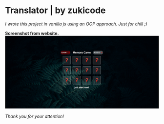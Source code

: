 # **Translator | by zukicode**

_I wrote this project in vanilla js using an OOP approach._
_Just for chill ;)_

**Screenshot from website.**
![Screenshot from website.](./src/images/for-github.png)

_Thank you for your attention!_
